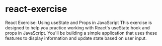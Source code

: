 # react-exercise
React Exercise: Using useState and Props in JavaScript
This exercise is designed to help you practice working with React's useState hook and props in JavaScript. You'll be building a simple application that uses these features to display information and update state based on user input.
